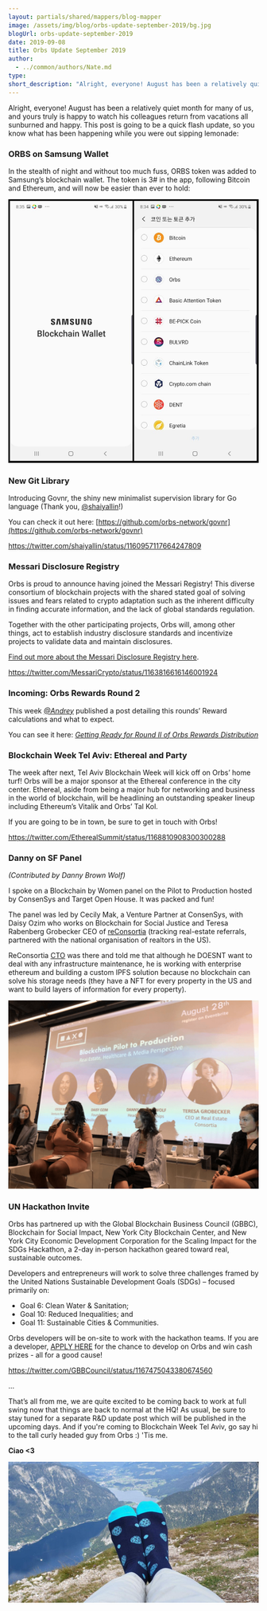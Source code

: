```yaml
---
layout: partials/shared/mappers/blog-mapper
image: /assets/img/blog/orbs-update-september-2019/bg.jpg
blogUrl: orbs-update-september-2019
date: 2019-09-08
title: Orbs Update September 2019
author:
  - ../common/authors/Nate.md
type:
short_description: "Alright, everyone! August has been a relatively quiet month for many of us, and yours truly is happy to watch his colleagues return from vacations all sunburned and happy. This post is going to be a quick flash update, so you know what has been happening while you were out sipping lemonade:"
---
```


Alright, everyone! August has been a relatively quiet month for many of us, and yours truly is happy to watch his colleagues return from vacations all sunburned and happy. This post is going to be a quick flash update, so you know what has been happening while you were out sipping lemonade:

### ORBS on Samsung Wallet

In the stealth of night and without too much fuss, ORBS token was added to Samsung’s blockchain wallet. The token is 3# in the app, following Bitcoin and Ethereum, and will now be easier than ever to hold:

![](/assets/img/blog/orbs-update-september-2019/samsung-wallet-orbs.jpg)

### New Git Library

Introducing Govnr, the shiny new minimalist supervision library for Go language (Thank you, [@shaiyallin](https://twitter.com/shaiyallin)!)

You can check it out here: [https://github.com/orbs-network/govnr](https://github.com/orbs-network/govnr)

https://twitter.com/shaiyallin/status/1160957117664247809

### Messari Disclosure Registry

Orbs is proud to announce having joined the Messari Registry! This diverse consortium of blockchain projects with the shared stated goal of solving issues and fears related to crypto adaptation such as the inherent difficulty in finding accurate information, and the lack of global standards regulation.

Together with the other participating projects, Orbs will, among other things, act to establish industry disclosure standards and incentivize projects to validate data and maintain disclosures.

[Find out more about the Messari Disclosure Registry here](https://messari.io/registry).

https://twitter.com/MessariCrypto/status/1163816616146001924

### **Incoming: Orbs Rewards Round 2**

This week [_@Andrey_](https://community.orbs.network/u/andrey/summary) published a post detailing this rounds’ Reward calculations and what to expect.

You can see it here: [_Getting Ready for Round II of Orbs Rewards Distribution_](https://www.orbs.com/getting-ready-for-round-ii-of-orbs-rewards-distribution/)

### **Blockchain Week Tel Aviv: Ethereal and Party**

The week after next, Tel Aviv Blockchain Week will kick off on Orbs’ home turf! Orbs will be a major sponsor at the Ethereal conference in the city center. Ethereal, aside from being a major hub for networking and business in the world of blockchain, will be headlining an outstanding speaker lineup including Ethereum’s Vitalik and Orbs’ Tal Kol.

If you are going to be in town, be sure to get in touch with Orbs!

https://twitter.com/EtherealSummit/status/1168810908300300288

### Danny on SF Panel

_(Contributed by Danny Brown Wolf)_

I spoke on a Blockchain by Women panel on the Pilot to Production hosted by ConsenSys and Target Open House. It was packed and fun!

The panel was led by Cecily Mak, a Venture Partner at ConsenSys, with Daisy Ozim who works on Blockchain for Social Justice and Teresa Rabenberg Grobecker CEO of [reConsortia](https://reconsortia.com/) (tracking real-estate referrals, partnered with the national organisation of realtors in the US).

ReConsortia [CTO](https://www.linkedin.com/in/claudiocebpaz/) was there and told me that although he DOESNT want to deal with any infrastructure maintenance, he is working with enterprise ethereum and building a custom IPFS solution because no blockchain can solve his storage needs (they have a NFT for every property in the US and want to build layers of information for every property).

![](/assets/img/blog/orbs-update-september-2019/danny-sf.png)

### **UN Hackathon Invite**

Orbs has partnered up with the Global Blockchain Business Council (GBBC), Blockchain for Social Impact, New York City Blockchain Center, and New York City Economic Development Corporation for the Scaling Impact for the SDGs Hackathon, a 2-day in-person hackathon geared toward real, sustainable outcomes.

Developers and entrepreneurs will work to solve three challenges framed by the United Nations Sustainable Development Goals (SDGs) – focused primarily on:

- Goal 6: Clean Water & Sanitation;
- Goal 10: Reduced Inequalities; and
- Goal 11: Sustainable Cities & Communities.

Orbs developers will be on-site to work with the hackathon teams. If you are a developer, [APPLY HERE](https://mailchi.mp/gbbcouncil/gbbc-to-host-scaling-impact-for-the-un-sdgs-hackathon) for the chance to develop on Orbs and win cash prizes - all for a good cause!

https://twitter.com/GBBCouncil/status/1167475043380674560

...

That’s all from me, we are quite excited to be coming back to work at full swing now that things are back to normal at the HQ! As usual, be sure to stay tuned for a separate R&D update post which will be published in the upcoming days. And if you're coming to Blockchain Week Tel Aviv, go say hi to the tall curly headed guy from Orbs :) 'Tis me.

**Ciao <3**

![](/assets/img/blog/orbs-update-september-2019/photo_2019-09-08_16-14-30.jpg)
